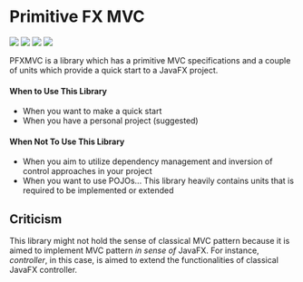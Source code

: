 # Primitive FX MVC

![](https://img.shields.io/badge/groupId-com.erayerdin-blue.svg?style=flat-square)
![](https://img.shields.io/badge/artifactId-primitivefxmvc-blue.svg?style=flat-square)
![](https://img.shields.io/badge/version-0.1.2--alpha-red.svg?style=flat-square)
[![](https://img.shields.io/badge/license-Apache2-333333.svg?style=flat-square)](LICENSE)

PFXMVC is a library which has a primitive MVC specifications and
a couple of units which provide a quick start to a JavaFX project.

#### When to Use This Library

 - When you want to make a quick start
 - When you have a personal project (suggested)

#### When Not To Use This Library

 - When you aim to utilize dependency management and inversion of control approaches in your project
 - When you want to use POJOs... This library heavily contains units that is required to be implemented or extended

## Criticism

This library might not hold the sense of classical MVC pattern because
it is aimed to implement MVC pattern *in sense of* JavaFX. For instance,
*controller*, in this case, is aimed to extend the functionalities of
classical JavaFX controller.